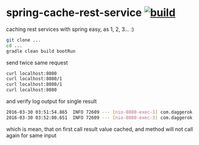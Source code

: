 spring-cache-rest-service [![build](https://api.travis-ci.org/daggerok/spring-cache-rest-service.svg?branch=master)](https://travis-ci.org/daggerok/spring-cache-rest-service)
=========================

caching rest services with spring easy, as 1, 2, 3... :)

```sh
git clone ...
cd ...
gradle clean build bootRun
```

send twice same request

```sh
curl localhost:8080
curl localhost:8080/1
curl localhost:8080/1
curl localhost:8080
```

and verify log output for single result

```sh
2016-03-30 03:51:54.865  INFO 72609 --- [nio-8080-exec-1] com.daggerok.microrest.domain.BookRest   : getting all...
2016-03-30 03:52:00.651  INFO 72609 --- [nio-8080-exec-3] com.daggerok.microrest.domain.BookRest   : getting one 1
```

which is mean, that on first call result value cached, and method will not call again for same input
